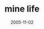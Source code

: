 ---
layout: base.njk
title : 'mine life' 
view_title : 'mine life' 
year : '2005' 
date : '2005-11-02' 
img_file : '/drawing/minelife.png' 
html_file : 'minelife' 
next_html : 'dontacceptme.html' 
year_order : '139' 
permalink : "title/{{html_file}}.html"
---